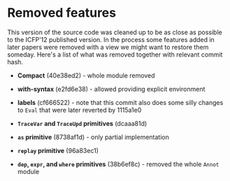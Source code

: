 Removed features
================

This version of the source code was cleaned up to be as close as possible to the
ICFP'12 published version.  In the process some features added in later papers
were removed with a view we might want to restore them someday.  Here's a list
of what was removed together with relevant commit hash.

  * **Compact** (40e38ed2) - whole module removed

  * **with-syntax** (e2fd6e38) - allowed providing explicit environment

  * **labels** (cf666522) - note that this commit also does some silly changes
      to `Eval` that were later reverted by 1115a1e0

  * **`TraceVar` and `TraceUpd` primitives** (dcaaa81d)

  * **`as` primitive** (8738af1d) - only partial implementation

  * **`replay` primitive** (96a83ec1)

  * **`dep`, `expr`, and `where` primitives** (38b6ef8c) - removed the whole
      `Annot` module
